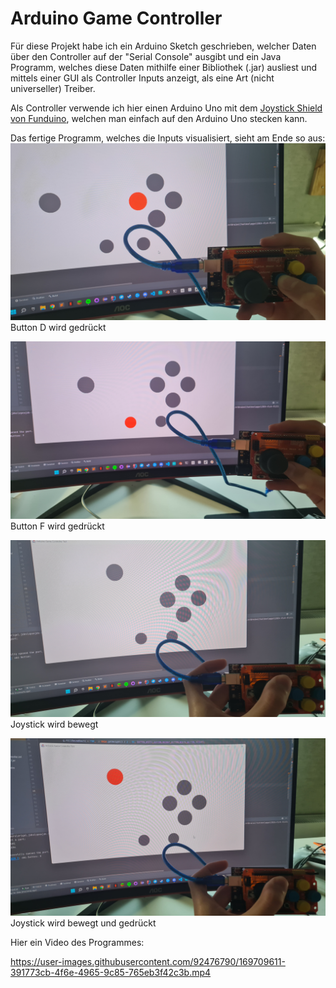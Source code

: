 # Arduino Game Controller

Für diese Projekt habe ich ein Arduino Sketch geschrieben, welcher Daten über den Controller auf der "Serial Console" ausgibt und ein Java Programm, welches diese Daten mithilfe einer Bibliothek (.jar) ausliest und mittels einer GUI als Controller Inputs anzeigt, als eine Art (nicht universeller) Treiber.

Als Controller verwende ich hier einen Arduino Uno mit dem [Joystick Shield von Funduino](https://funduinoshop.com/elektronische-module/keypads-und-buttons/joysticks/joystick-shield-v1.a-arduino-uno-kompatibel), welchen man einfach auf den Arduino Uno stecken kann.

Das fertige Programm, welches die Inputs visualisiert, sieht am Ende so aus:
![](images/Button_D.jpg)
Button D wird gedrückt

![](images/Button_F.jpg)
Button F wird gedrückt

![](images/Joystick.jpg)
Joystick wird bewegt

![](images/Joystick_K.jpg)
Joystick wird bewegt und gedrückt

Hier ein Video des Programmes:

https://user-images.githubusercontent.com/92476790/169709611-391773cb-4f6e-4965-9c85-765eb3f42c3b.mp4

